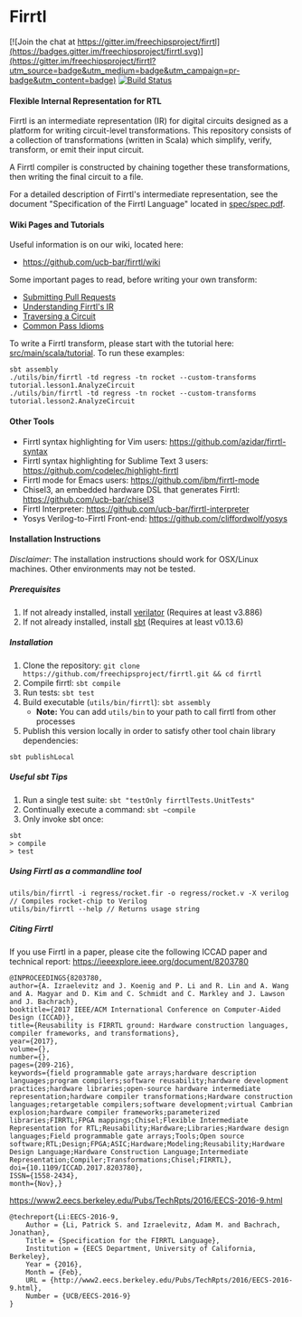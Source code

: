 # Firrtl

[![Join the chat at https://gitter.im/freechipsproject/firrtl](https://badges.gitter.im/freechipsproject/firrtl.svg)](https://gitter.im/freechipsproject/firrtl?utm_source=badge&utm_medium=badge&utm_campaign=pr-badge&utm_content=badge)
[![Build Status](https://travis-ci.org/freechipsproject/firrtl.svg?branch=master)](https://travis-ci.org/freechipsproject/firrtl)
#### Flexible Internal Representation for RTL

 Firrtl is an intermediate representation (IR) for digital circuits designed as a platform for writing circuit-level transformations.
 This repository consists of a collection of transformations (written in Scala) which simplify, verify, transform, or emit their input circuit.

 A Firrtl compiler is constructed by chaining together these transformations, then writing the final circuit to a file.

 For a detailed description of Firrtl's intermediate representation, see the document "Specification of the Firrtl Language" located in [spec/spec.pdf](https://github.com/ucb-bar/firrtl/blob/master/spec/spec.pdf).

#### Wiki Pages and Tutorials

Useful information is on our wiki, located here:
* https://github.com/ucb-bar/firrtl/wiki

Some important pages to read, before writing your own transform:
* [Submitting Pull Requests](https://github.com/ucb-bar/firrtl/wiki/submitting-a-pull-request)
* [Understanding Firrtl's IR](https://github.com/ucb-bar/firrtl/wiki/Understanding-Firrtl-Intermediate-Representation)
* [Traversing a Circuit](https://github.com/ucb-bar/firrtl/wiki/traversing-a-circuit)
* [Common Pass Idioms](https://github.com/ucb-bar/firrtl/wiki/Common-Pass-Idioms)

To write a Firrtl transform, please start with the tutorial here: [src/main/scala/tutorial](https://github.com/ucb-bar/firrtl/blob/master/src/main/scala/tutorial).
To run these examples:
```
sbt assembly
./utils/bin/firrtl -td regress -tn rocket --custom-transforms tutorial.lesson1.AnalyzeCircuit
./utils/bin/firrtl -td regress -tn rocket --custom-transforms tutorial.lesson2.AnalyzeCircuit
```

#### Other Tools
* Firrtl syntax highlighting for Vim users: https://github.com/azidar/firrtl-syntax
* Firrtl syntax highlighting for Sublime Text 3 users: https://github.com/codelec/highlight-firrtl
* Firrtl mode for Emacs users: https://github.com/ibm/firrtl-mode
* Chisel3, an embedded hardware DSL that generates Firrtl: https://github.com/ucb-bar/chisel3
* Firrtl Interpreter: https://github.com/ucb-bar/firrtl-interpreter
* Yosys Verilog-to-Firrtl Front-end: https://github.com/cliffordwolf/yosys

#### Installation Instructions
*Disclaimer*: The installation instructions should work for OSX/Linux machines. Other environments may not be tested.

##### Prerequisites
 1. If not already installed, install [verilator](http://www.veripool.org/projects/verilator/wiki/Installing) (Requires at least v3.886)
 2. If not already installed, install [sbt](http://www.scala-sbt.org/) (Requires at least v0.13.6)

##### Installation
 1. Clone the repository:
    ```git clone https://github.com/freechipsproject/firrtl.git && cd firrtl```
 1. Compile firrtl: ```sbt compile```
 1. Run tests: ```sbt test```
 1. Build executable (`utils/bin/firrtl`): ```sbt assembly```
    * **Note:** You can add `utils/bin` to your path to call firrtl from other processes
 1. Publish this version locally in order to satisfy other tool chain library dependencies:
```
sbt publishLocal
```

##### Useful sbt Tips
 1. Run a single test suite:
 `sbt "testOnly firrtlTests.UnitTests"`
 2. Continually execute a command:
 `sbt ~compile`
 3. Only invoke sbt once:
```
sbt
> compile
> test
```

##### Using Firrtl as a commandline tool
```
utils/bin/firrtl -i regress/rocket.fir -o regress/rocket.v -X verilog // Compiles rocket-chip to Verilog
utils/bin/firrtl --help // Returns usage string
```

##### Citing Firrtl

If you use Firrtl in a paper, please cite the following ICCAD paper and technical report:
https://ieeexplore.ieee.org/document/8203780
```
@INPROCEEDINGS{8203780, 
author={A. Izraelevitz and J. Koenig and P. Li and R. Lin and A. Wang and A. Magyar and D. Kim and C. Schmidt and C. Markley and J. Lawson and J. Bachrach}, 
booktitle={2017 IEEE/ACM International Conference on Computer-Aided Design (ICCAD)}, 
title={Reusability is FIRRTL ground: Hardware construction languages, compiler frameworks, and transformations}, 
year={2017}, 
volume={}, 
number={}, 
pages={209-216}, 
keywords={field programmable gate arrays;hardware description languages;program compilers;software reusability;hardware development practices;hardware libraries;open-source hardware intermediate representation;hardware compiler transformations;Hardware construction languages;retargetable compilers;software development;virtual Cambrian explosion;hardware compiler frameworks;parameterized libraries;FIRRTL;FPGA mappings;Chisel;Flexible Intermediate Representation for RTL;Reusability;Hardware;Libraries;Hardware design languages;Field programmable gate arrays;Tools;Open source software;RTL;Design;FPGA;ASIC;Hardware;Modeling;Reusability;Hardware Design Language;Hardware Construction Language;Intermediate Representation;Compiler;Transformations;Chisel;FIRRTL}, 
doi={10.1109/ICCAD.2017.8203780}, 
ISSN={1558-2434}, 
month={Nov},}
```

https://www2.eecs.berkeley.edu/Pubs/TechRpts/2016/EECS-2016-9.html
```
@techreport{Li:EECS-2016-9,
    Author = {Li, Patrick S. and Izraelevitz, Adam M. and Bachrach, Jonathan},
    Title = {Specification for the FIRRTL Language},
    Institution = {EECS Department, University of California, Berkeley},
    Year = {2016},
    Month = {Feb},
    URL = {http://www2.eecs.berkeley.edu/Pubs/TechRpts/2016/EECS-2016-9.html},
    Number = {UCB/EECS-2016-9}
}
```
